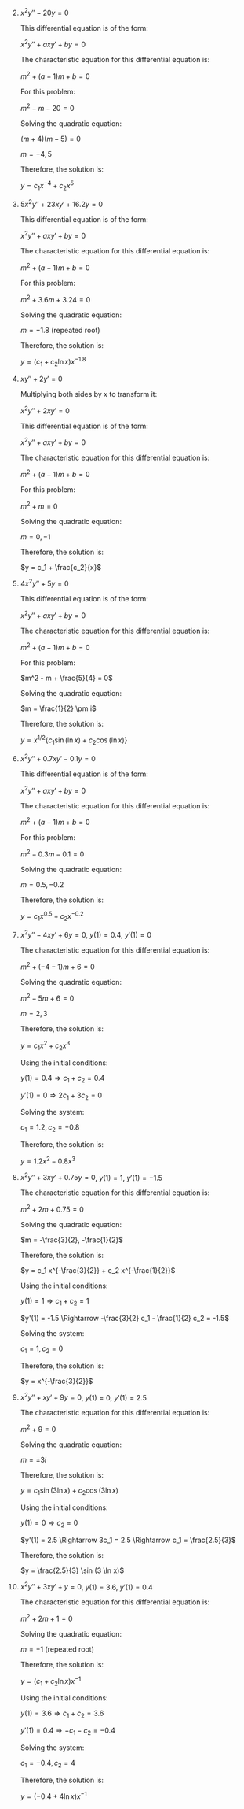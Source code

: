 2. $x^2 y'' - 20y = 0$
    
    This differential equation is of the form:
    
    $x^2 y'' + axy' + by = 0$
    
    The characteristic equation for this differential equation is:
    
    $m^2 + (a-1)m + b = 0$
    
    For this problem:
    
    $m^2 - m - 20 = 0$
    
    Solving the quadratic equation:
    
    $(m+4)(m-5) = 0$
    
    $m = -4, 5$
    
    Therefore, the solution is:
    
    $y = c_1 x^{-4} + c_2 x^5$

3. $5x^2 y'' + 23xy' + 16.2y = 0$
    
    This differential equation is of the form:
    
    $x^2 y'' + axy' + by = 0$
    
    The characteristic equation for this differential equation is:
    
    $m^2 + (a-1)m + b = 0$
    
    For this problem:
    
    $m^2 + 3.6m + 3.24 = 0$
    
    Solving the quadratic equation:
    
    $m = -1.8$ (repeated root)
    
    Therefore, the solution is:
    
    $y = (c_1 + c_2 \ln x) x^{-1.8}$

4. $xy'' + 2y' = 0$
    
    Multiplying both sides by $x$ to transform it:
    
    $x^2 y'' + 2xy' = 0$
    
    This differential equation is of the form:
    
    $x^2 y'' + axy' + by = 0$
    
    The characteristic equation for this differential equation is:
    
    $m^2 + (a-1)m + b = 0$
    
    For this problem:
    
    $m^2 + m = 0$
    
    Solving the quadratic equation:
    
    $m = 0, -1$
    
    Therefore, the solution is:
    
    $y = c_1 + \frac{c_2}{x}$

5. $4x^2 y'' + 5y = 0$
    
    This differential equation is of the form:
    
    $x^2 y'' + axy' + by = 0$
    
    The characteristic equation for this differential equation is:
    
    $m^2 + (a-1)m + b = 0$
    
    For this problem:
    
    $m^2 - m + \frac{5}{4} = 0$
    
    Solving the quadratic equation:
    
    $m = \frac{1}{2} \pm i$
    
    Therefore, the solution is:
    
    $y = x^{1/2} \{ c_1 \sin (\ln x) + c_2 \cos (\ln x) \}$

6. $x^2 y'' + 0.7xy' - 0.1y = 0$
    
    This differential equation is of the form:
    
    $x^2 y'' + axy' + by = 0$
    
    The characteristic equation for this differential equation is:
    
    $m^2 + (a-1)m + b = 0$
    
    For this problem:
    
    $m^2 - 0.3m - 0.1 = 0$
    
    Solving the quadratic equation:
    
    $m = 0.5, -0.2$
    
    Therefore, the solution is:
    
    $y = c_1 x^{0.5} + c_2 x^{-0.2}$

12. $x^2 y'' - 4xy' + 6y = 0$, $y(1) = 0.4$, $y'(1) = 0$
    
    The characteristic equation for this differential equation is:
    
    $m^2 + (-4-1)m + 6 = 0$
    
    Solving the quadratic equation:
    
    $m^2 - 5m + 6 = 0$
    
    $m = 2, 3$
    
    Therefore, the solution is:
    
    $y = c_1 x^2 + c_2 x^3$
    
    Using the initial conditions:
    
    $y(1) = 0.4 \Rightarrow c_1 + c_2 = 0.4$
    
    $y'(1) = 0 \Rightarrow 2c_1 + 3c_2 = 0$
    
    Solving the system:
    
    $c_1 = 1.2, c_2 = -0.8$
    
    Therefore, the solution is:
    
    $y = 1.2 x^2 - 0.8 x^3$

13. $x^2 y'' + 3xy' + 0.75y = 0$, $y(1) = 1$, $y'(1) = -1.5$
    
    The characteristic equation for this differential equation is:
    
    $m^2 + 2m + 0.75 = 0$
    
    Solving the quadratic equation:
    
    $m = -\frac{3}{2}, -\frac{1}{2}$
    
    Therefore, the solution is:
    
    $y = c_1 x^{-\frac{3}{2}} + c_2 x^{-\frac{1}{2}}$
    
    Using the initial conditions:
    
    $y(1) = 1 \Rightarrow c_1 + c_2 = 1$
    
    $y'(1) = -1.5 \Rightarrow -\frac{3}{2} c_1 - \frac{1}{2} c_2 = -1.5$
    
    Solving the system:
    
    $c_1 = 1, c_2 = 0$
    
    Therefore, the solution is:
    
    $y = x^{-\frac{3}{2}}$

14. $x^2 y'' + xy' + 9y = 0$, $y(1) = 0$, $y'(1) = 2.5$
    
    The characteristic equation for this differential equation is:
    
    $m^2 + 9 = 0$
    
    Solving the quadratic equation:
    
    $m = \pm 3i$
    
    Therefore, the solution is:
    
    $y = c_1 \sin (3 \ln x) + c_2 \cos (3 \ln x)$
    
    Using the initial conditions:
    
    $y(1) = 0 \Rightarrow c_2 = 0$
    
    $y'(1) = 2.5 \Rightarrow 3c_1 = 2.5 \Rightarrow c_1 = \frac{2.5}{3}$
    
    Therefore, the solution is:
    
    $y = \frac{2.5}{3} \sin (3 \ln x)$

15. $x^2 y'' + 3xy' + y = 0$, $y(1) = 3.6$, $y'(1) = 0.4$
    
    The characteristic equation for this differential equation is:
    
    $m^2 + 2m + 1 = 0$
    
    Solving the quadratic equation:
    
    $m = -1$ (repeated root)
    
    Therefore, the solution is:
    
    $y = (c_1 + c_2 \ln x) x^{-1}$
    
    Using the initial conditions:
    
    $y(1) = 3.6 \Rightarrow c_1 + c_2 = 3.6$
    
    $y'(1) = 0.4 \Rightarrow -c_1 - c_2 = -0.4$
    
    Solving the system:
    
    $c_1 = -0.4, c_2 = 4$
    
    Therefore, the solution is:
    
    $y = (-0.4 + 4 \ln x) x^{-1}$


